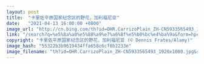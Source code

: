 ```yaml
---
layout: post
title:  "卡里佐平原国家纪念区的野花，加利福尼亚"
date:   "2021-04-13 16:00:00 +0800"
image_url: "http://cn.bing.com/th?id=OHR.CarrizoPlain_ZH-CN5933565493_1920x1080.jpg&rf=LaDigue_1920x1080.jpg&pid=hp"
link: "/search?q=%e5%8a%a0%e5%88%a9%e7%a6%8f%e5%b0%bc%e4%ba%9a&form=hpcapt&mkt=zh-cn"
copyright: "卡里佐平原国家纪念区的野花，加利福尼亚 (© Dennis Frates/Alamy)"
image_hash: "55322b3b9619434ffa658c6cf8b2233e"
image_filename: "th?id=OHR.CarrizoPlain_ZH-CN5933565493_1920x1080.jpg&rf=LaDigue_1920x1080.jpg&pid=hp"
---
```

